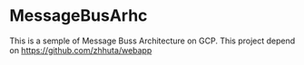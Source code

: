 # MessageBusArhc

This is a semple of Message Buss Architecture on GCP.
This project depend on https://github.com/zhhuta/webapp
